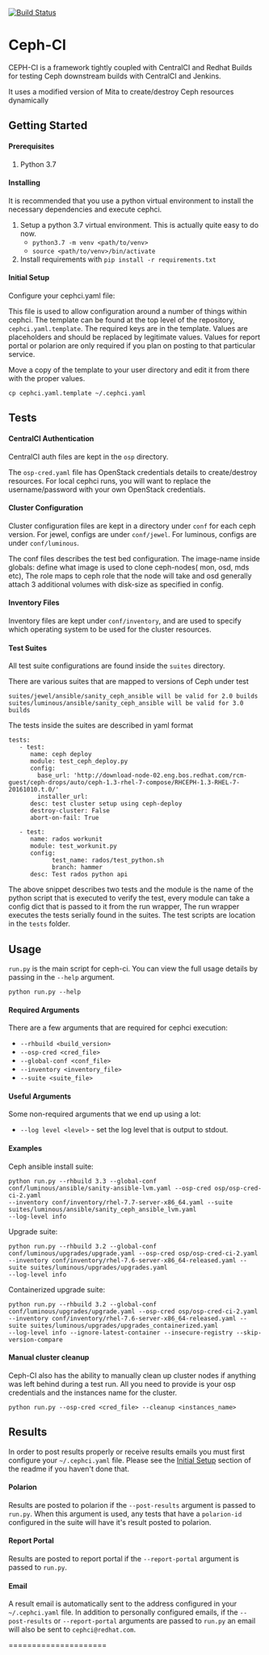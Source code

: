 [![Build Status](https://travis-ci.com/red-hat-storage/cephci.svg?branch=master)](https://travis-ci.com/red-hat-storage/cephci)
# Ceph-CI
CEPH-CI is a framework tightly coupled with CentralCI and Redhat Builds for
testing Ceph downstream builds with CentralCI and Jenkins.

It uses a modified version of Mita to create/destroy Ceph resources dynamically

## Getting Started
#### Prerequisites
1. Python 3.7

#### Installing
It is recommended that you use a python virtual environment to install the necessary dependencies and execute cephci.

1. Setup a python 3.7 virtual environment. This is actually quite easy to do now.
    * `python3.7 -m venv <path/to/venv>`
    * `source <path/to/venv>/bin/activate`
2. Install requirements with `pip install -r requirements.txt`

#### Initial Setup
Configure your cephci.yaml file:

This file is used to allow configuration around a number of things within cephci.
The template can be found at the top level of the repository, `cephci.yaml.template`.
The required keys are in the template. Values are placeholders and should be replaced by legitimate values.
Values for report portal or polarion are only required if you plan on posting to that particular service.

Move a copy of the template to your user directory and edit it from there with the proper values.
```
cp cephci.yaml.template ~/.cephci.yaml
```

## Tests
#### CentralCI Authentication
CentralCI auth files are kept in the `osp` directory.

The `osp-cred.yaml` file has OpenStack credentials details to create/destroy resources.
For local cephci runs, you will want to replace the username/password with your own OpenStack credentials.

#### Cluster Configuration
Cluster configuration files are kept in a directory under `conf` for each ceph version.
For jewel, configs are under `conf/jewel`.
For luminous, configs are under `conf/luminous`.

The conf files describes the test bed configuration.
The image-name inside globals: define what image is used to clone ceph-nodes(
mon, osd, mds etc), The role maps to ceph role that the node will take
and osd generally attach 3 additional volumes with disk-size as specified in
config.

#### Inventory Files
Inventory files are kept under `conf/inventory`,
and are used to specify which operating system to be used for the cluster resources.

#### Test Suites
All test suite configurations are found inside the `suites` directory.

There are various suites that are mapped to versions of Ceph under test

```
suites/jewel/ansible/sanity_ceph_ansible will be valid for 2.0 builds
suites/luminous/ansible/sanity_ceph_ansible will be valid for 3.0 builds
```
The tests inside the suites are described in yaml format

```
tests:
   - test:
      name: ceph deploy
      module: test_ceph_deploy.py
      config:
        base_url: 'http://download-node-02.eng.bos.redhat.com/rcm-guest/ceph-drops/auto/ceph-1.3-rhel-7-compose/RHCEPH-1.3-RHEL-7-20161010.t.0/'
        installer_url: 
      desc: test cluster setup using ceph-deploy
      destroy-cluster: False
      abort-on-fail: True
      
   - test:
      name: rados workunit
      module: test_workunit.py
      config:
            test_name: rados/test_python.sh
            branch: hammer
      desc: Test rados python api
```
The above snippet describes two tests and the module is the name of the python
script that is executed to verify the test, every module can take a config
dict that is passed to it from the run wrapper, The run wrapper executes
the tests serially found in the suites. The test scripts are location in
the `tests` folder.

## Usage
`run.py` is the main script for ceph-ci. You can view the full usage details by passing in the `--help` argument.
```
python run.py --help
```
#### Required Arguments
There are a few arguments that are required for cephci execution:

* `--rhbuild <build_version>`
* `--osp-cred <cred_file>`
* `--global-conf <conf_file>`
* `--inventory <inventory_file>`
* `--suite <suite_file>`

#### Useful Arguments
Some non-required arguments that we end up using a lot:
* `--log level <level>` - set the log level that is output to stdout.

#### Examples
Ceph ansible install suite:
```
python run.py --rhbuild 3.3 --global-conf conf/luminous/ansible/sanity-ansible-lvm.yaml --osp-cred osp/osp-cred-ci-2.yaml
--inventory conf/inventory/rhel-7.7-server-x86_64.yaml --suite suites/luminous/ansible/sanity_ceph_ansible_lvm.yaml
--log-level info
```
Upgrade suite:
```
python run.py --rhbuild 3.2 --global-conf conf/luminous/upgrades/upgrade.yaml --osp-cred osp/osp-cred-ci-2.yaml
--inventory conf/inventory/rhel-7.6-server-x86_64-released.yaml --suite suites/luminous/upgrades/upgrades.yaml
--log-level info
```
Containerized upgrade suite:
```
python run.py --rhbuild 3.2 --global-conf conf/luminous/upgrades/upgrade.yaml --osp-cred osp/osp-cred-ci-2.yaml
--inventory conf/inventory/rhel-7.6-server-x86_64-released.yaml --suite suites/luminous/upgrades/upgrades_containerized.yaml
--log-level info --ignore-latest-container --insecure-registry --skip-version-compare
```

#### Manual cluster cleanup
Ceph-CI also has the ability to manually clean up cluster nodes if anything was left behind during a test run.
All you need to provide is your osp credentials and the instances name for the cluster.
```
python run.py --osp-cred <cred_file> --cleanup <instances_name>
```

## Results
In order to post results properly or receive results emails you must first configure your `~/.cephci.yaml` file.
Please see the [Initial Setup](#initial-setup) section of the readme if you haven't done that.

#### Polarion
Results are posted to polarion if the `--post-results` argument is passed to `run.py`.
When this argument is used, any tests that have a `polarion-id` configured in the suite
will have it's result posted to polarion.

#### Report Portal
Results are posted to report portal if the `--report-portal` argument is passed to `run.py`.

#### Email
A result email is automatically sent to the address configured in your `~/.cephci.yaml` file.
In addition to personally configured emails, if the `--post-results` or `--report-portal` arguments are
passed to `run.py` an email will also be sent to `cephci@redhat.com`.

=====================
